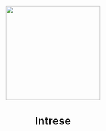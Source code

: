 <p align="center"><img src="https://imagetolink.com/ib/ZtGadabeLM" height="250"></p>

<h1 align="center">Intrese</h1>
